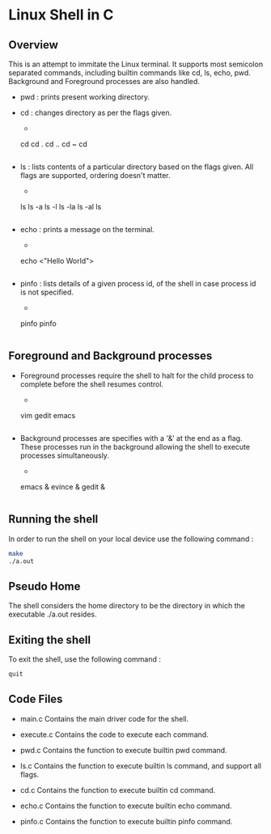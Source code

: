 # Linux Shell in C

## Overview

This is an attempt to immitate the Linux terminal. It supports most semicolon separated commands, including builtin commands like cd, ls, echo, pwd.
Background and Foreground processes are also handled.

* pwd : prints present working directory.

* cd : changes directory as per the flags given.
    * ``` bash
    cd
    cd .
    cd ..
    cd ~
    cd <directory>
    ```

* ls : lists contents of a particular directory based on the flags given. All flags are supported, ordering doesn't matter.
    * ``` bash
    ls
    ls -a
    ls -l
    ls -la
    ls -al
    ls <directory>
    ```

* echo : prints a message on the terminal.
    * ``` bash
    echo <"Hello World">
    ```

* pinfo : lists details of a given process id, of the shell in case process id is not specified.
    * ```bash
    pinfo <pid>
    pinfo
    ```

## Foreground and Background processes

* Foreground processes require the shell to halt for the child process to complete before the shell resumes control.
    * ``` bash
    vim
    gedit
    emacs
    ```

* Background processes are specifies with a '&' at the end as a flag. These processes run in the background allowing the shell to execute processes simultaneously.
    * ``` bash
    emacs &
    evince &
    gedit &
    ```

## Running the shell

In order to run the shell on your local device use the following command :
``` bash
make
./a.out
```

## Pseudo Home

The shell considers the home directory to be the directory in which the executable ./a.out resides.

## Exiting the shell

To exit the shell, use the following command :
``` bash
quit
```

## Code Files

* main.c
Contains the main driver code for the shell.

* execute.c
Contains the code to execute each command.

* pwd.c
Contains the function to execute builtin pwd command.

* ls.c
Contains the function to execute builtin ls command, and support all flags.

* cd.c
Contains the function to execute builtin cd command.

* echo.c
Contains the function to execute builtin echo command.

* pinfo.c
Contains the function to execute builtin pinfo command.